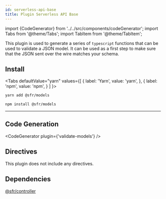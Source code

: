 ```yaml
---
id: serverless-api-base
title: Plugin Serverless API Base
---
```


import {CodeGenerator} from '../../src/components/codeGenerator';
import Tabs from '@theme/Tabs';
import TabItem from '@theme/TabItem';

This plugin is used to generate a series of `typescript` functions that can be used to validate a JSON model. It can be used as a first step to make sure that the JSON sent over the wire matches your schema. 

## Install

<Tabs
defaultValue="yarn"
values={[
{ label: 'Yarn', value: 'yarn', },
{ label: 'npm', value: 'npm', }
]
}>
<TabItem value="yarn">

```bash
yarn add @sfr/models
```

</TabItem>
<TabItem value="npm">

```bash
npm install @sfr/models
```

</TabItem>
</Tabs>

---

## Code Generation

<CodeGenerator plugin={'validate-models'} />

## Directives

This plugin does not include any directives.

## Dependencies

[@sfr/controller](./controller.md)
